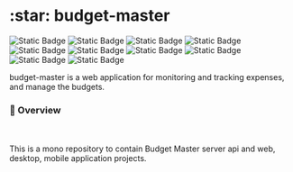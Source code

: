 
<h1>:star: budget-master  </h1> 

![Static Badge](https://img.shields.io/badge/TS-TypeScript-%233178C6?style=plastic&logo=TypeScript) ![Static Badge](https://img.shields.io/badge/React-18.2.0-blue?style=plastic&logo=React) ![Static Badge](https://img.shields.io/badge/Redux-5.0.1-%23764ABC?style=plastic&logo=Redux) ![Static Badge](https://img.shields.io/badge/Sass-1.69.5-pink?style=plastic&logo=Sass) ![Static Badge](https://img.shields.io/badge/MongoDB-7.0-%2347A248?style=plastic&logo=MongoDB&logoColor=%2347A248) ![Static Badge](https://img.shields.io/badge/node.js-v21.6.2-green?style=plastic&logo=Node.js) ![Static Badge](https://img.shields.io/badge/NestJS-10.0.0-%23E0234E?style=plastic&logo=nestjs&logoColor=%23E0234E) ![Static Badge](https://img.shields.io/badge/express.js-4.18.2-%23ce430b?style=plastic&logo=Express) ![Static Badge](https://img.shields.io/badge/next.js-14.2.3-%23000000?style=plastic&logo=Next.js) ![Static Badge](https://img.shields.io/badge/Jest-29.5.0-%23C21325?style=plastic&logo=Jest&logoColor=%23C21325)


budget-master is a web application for monitoring and tracking expenses, and manage the budgets.

### :eyes: Overview
<br>
<br>
This is a mono repository to contain Budget Master server api and web, desktop, mobile application projects.
<br>
<br>


